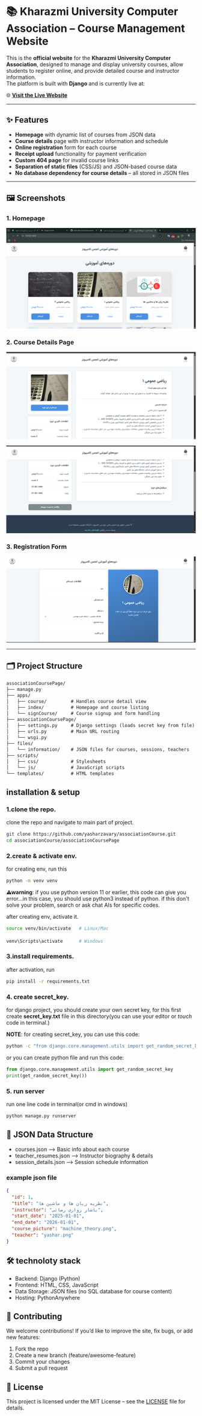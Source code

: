 # 📚 Kharazmi University Computer Association – Course Management Website

This is the **official website** for the **Kharazmi University Computer Association**, designed to manage and display university courses, allow students to register online, and provide detailed course and instructor information.  
The platform is built with **Django** and is currently live at:

🌐 **[Visit the Live Website](https://khucomputerassociation.pythonanywhere.com/)**

---

## ✨ Features

- **Homepage** with dynamic list of courses from JSON data
- **Course details** page with instructor information and schedule
- **Online registration** form for each course
- **Receipt upload** functionality for payment verification
- **Custom 404 page** for invalid course links
- **Separation of static files** (CSS/JS) and JSON-based course data
- **No database dependency for course details** – all stored in JSON files

---

## 🖼 Screenshots

### 1. Homepage
![Homepage Screenshot](docs/images/Home.png)

### 2. Course Details Page
![Course Details Screenshot](docs/images/detail.png)

![Course Details Screenshot](docs/images/detail2.png)

### 3. Registration Form
![Registration Form Screenshot](docs/images/SignUp.png)

---

## 🗂 Project Structure

```plaintext
associationCoursePage/
├── manage.py
├── apps/
│   ├── course/         # Handles course detail view
│   ├── index/          # Homepage and course listing
│   └── signCourse/     # Course signup and form handling
├── associationCoursePage/
│   ├── settings.py     # Django settings (loads secret key from file)
│   ├── urls.py         # Main URL routing
│   └── wsgi.py
├── files/
│   └── information/    # JSON files for courses, sessions, teachers
├── scripts/
│   ├── css/            # Stylesheets
│   └── js/             # JavaScript scripts
└── templates/          # HTML templates
```

## installation & setup

### 1.clone the repo.
clone the repo and navigate to main part of project.

```bash
git clone https://github.com/yasharzavary/associationCourse.git
cd associationCourse/associationCoursePage
```

### 2.create & activate env.
for creating env, run this

```bash
python -m venv venv

```
**⚠warning**: if you use python version 11 or earlier, this code can give you error...in this case,
you should use python3 instead of python. if this don't solve your problem, search or ask chat AIs for specific codes.

after creating env, activate it.
```bash
source venv/bin/activate   # Linux/Mac

venv\Scripts\activate      # Windows
```

### 3.install requirements.
after activation, run
```bash
pip install -r requirements.txt
```

### 4. create secret_key.
for django project, you should create your own secret key,
for this first create **secret_key.txt** file in this directory(you can use your editor or *touch* code in terminal.)

**NOTE**: for creating secret_key, you can use this code:
```bash
python -c "from django.core.management.utils import get_random_secret_key; print(get_random_secret_key())"
```

or you can create python file and run this code:
```python
from django.core.management.utils import get_random_secret_key
print(get_random_secret_key())
```

### 5. run server
run one line code in terminal(or cmd in windows)
```bash
python manage.py runserver

```

## 📄 JSON Data Structure
- courses.json –> Basic info about each course
- teacher_resumes.json –> Instructor biography & details
- session_details.json –> Session schedule information

### example json file
```json
{
  "id": 1,
  "title": "نظریه زبان ها و ماشین ها",
  "instructor": "یاشار زواری رضائی",
  "start_date": "2025-01-01",
  "end_date": "2026-01-01",
  "course_picture": "machine_theory.png",
  "teacher": "yashar.png"
}
```

## 🛠 technoloty stack
- Backend: Django (Python)
- Frontend: HTML, CSS, JavaScript
- Data Storage: JSON files (no SQL database for course content)
- Hosting: PythonAnywhere


## 🤝 Contributing
We welcome contributions!
If you’d like to improve the site, fix bugs, or add new features:

1. Fork the repo
2. Create a new branch (feature/awesome-feature)
3. Commit your changes
4. Submit a pull request

## 📜 License
This project is licensed under the MIT License – see the [LICENSE](https://opensource.org/license/mit) file for details.



